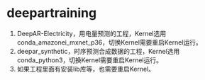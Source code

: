 # deepartraining

1. DeepAR-Electricity，用电量预测的工程，Kernel选用conda_amazonei_mxnet_p36，切换Kernel需要重启Kernel运行。
2. deepar_synthetic，时序预测合成数据的工程，Kernel选用conda_python3，切换Kernel需要重启Kernel运行。
3. 如果工程里面有安装lib库等，也需要重启Kernel。
